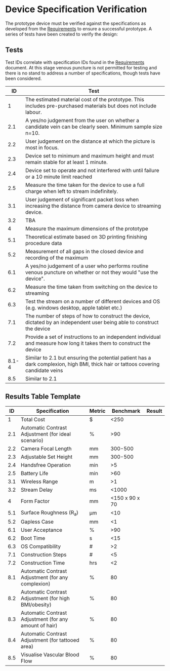 # Device Specification Verification
The prototype device must be verified against the specifications as developed from the [Requirements](/docs/requirements.md) to ensure a successful prototype. A series of tests have been created to verify the design:

## Tests
Test IDs correlate with specification IDs found in the [Requirements](/docs/requirements.md) document. At this stage venous puncture is not permitted for testing and there is no stand to address a number of specifications, though tests have been considered.

| ID | Test |
| --- | --- |
| 1 | The estimated material cost of the prototype. This includes pre-purchased materials but does not include labour. |
| 2.1 | A yes/no judgement from the user on whether a candidate vein can be clearly seen. Minimum sample size n=10. |
| 2.2 | User judgement on the distance at which the picture is most in focus. |
| 2.3 | Device set to minimum and maximum height and must remain stable for at least 1 minute. |
| 2.4 | Device set to operate and not interfered with until failure or a 10 minute limit reached |
| 2.5 | Measure the time taken for the device to use a full charge when left to stream indefinitely. |
| 3.1 | User judgement of significant packet loss when increasing the distance from camera device to streaming device. |
| 3.2 | TBA |
| 4 | Measure the maximum dimensions of the prototype |
| 5.1 | Theoretical estimate based on 3D printing finishing procedure data |
| 5.2 | Measurement of all gaps in the closed device and recording of the maximum |
| 6.1 | A yes/no judgement of a user who performs routine venous puncture on whether or not they would "use the device". |
| 6.2 | Measure the time taken from switching on the device to streaming |
| 6.3 | Test the stream on a number of different devices and OS (e.g. windows desktop, apple tablet etc.) |
| 7.1 | The number of steps of how to construct the device, dictated by an independent user being able to construct the device |
| 7.2 | Provide a set of instructions to an independent individual and measure how long it takes them to construct the device |
| 8.1-4 | Similar to 2.1 but ensuring the potential patient has a dark complexion, high BMI, thick hair or tattoos covering candidate veins |
| 8.5 | Similar to 2.1 |

## Results Table Template

| ID | Specification | Metric | Benchmark | Result |
| --- | --- | --- | --- | --- |
| 1 | Total Cost | $ | <250 | |
| 2.1 | Automatic Contrast Adjustment (for ideal scenario) | % | >90 | |
| 2.2 | Camera Focal Length | mm | 300-500 | |
| 2.3 | Adjustable Set Height | mm | 300-500 | |
| 2.4 | Handsfree Operation | min | >5 | |
| 2.5 | Battery Life | min | >60 | |
| 3.1 | Wireless Range | m | >1 | |
| 3.2 | Stream Delay | ms | <1000 | |
| 4 | Form Factor | mm | <150 x 90 x 70 | |
| 5.1 | Surface Roughness (R<sub>a</sub>) | &mu;m | <10 | |
| 5.2 | Gapless Case | mm | <1 | |
| 6.1 | User Acceptance | % | >90 | |
| 6.2 | Boot Time | s | <15 | |
| 6.3 | OS Compatibility | # | >2 | |
| 7.1 | Construction Steps | # | <5 | |
| 7.2 | Construction Time | hrs | <2 | |
| 8.1 | Automatic Contrast Adjustment (for any complexion) | % | 80 | |
| 8.2 | Automatic Contrast Adjustment (for high BMI/obesity) | % | 80 | |
| 8.3 | Automatic Contrast Adjustment (for any amount of hair) | % | 80 | |
| 8.4 | Automatic Contrast Adjustment (for tattooed area) | % | 80 | |
| 8.5 | Visualise Vascular Blood Flow | % | 80 | |
